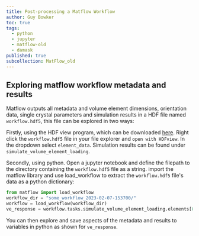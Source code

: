 ```yaml
---
title: Post-processing a Matflow Workflow
author: Guy Bowker
toc: true
tags:
  - python
  - jupyter
  - matflow-old
  - damask
published: true
subcollection: MatFlow_old
---
```


## Exploring matflow workflow metadata and results
Matflow outputs all metadata and volume element dimensions, orientation data, single crystal parameters and simulation results in a HDF file named `workflow.hdf5`, this file can be explored in two ways:

Firstly, using the HDF view program, which can be downloaded [here](https://www.hdfgroup.org/downloads/hdfview/#download).
Right click the `workflow.hdf5` file in your file explorer and `open with HDFview`.
In the dropdown select `element_data`. Simulation results can be found under `simulate_volume_element_loading`.

Secondly, using python. Open a jupyter notebook and define the filepath to the directory containing the `workflow.hdf5` file as a string.
import the matflow library and use load_workflow to extract the `workflow.hdf5` file's data as a python dictionary:
```python
from matflow import load_workflow
workflow_dir = "some_workflow_2023-02-07-153700/"
workflow = load_workflow(workflow_dir)
ve_response = workflow.tasks.simulate_volume_element_loading.elements[0].outputs.volume_element_response
```
You can then explore and save aspects of the metadata and results to variables in python as shown for `ve_response`.
